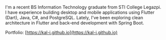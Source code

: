 I'm a recent BS Information Technology graduate from STI College Legazpi. I have experience building desktop and mobile applications using Flutter (Dart), Java, C#, and PostgreSQL. Lately, I've been exploring clean architecture in Flutter and back-end development with Spring Boot.

Portfolio: [https://kal-i.github.io](https://kal-i.github.io)
